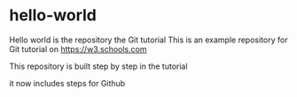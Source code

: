 # hello-world
Hello world is the repository the Git tutorial
This is an example repository for Git tutorial on https://w3.schools.com

This repository is built step by step in the tutorial

it now includes steps for Github
